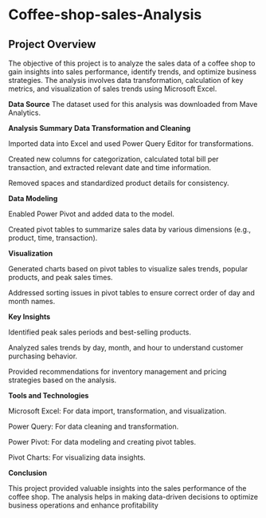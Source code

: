 # Coffee-shop-sales-Analysis
## Project Overview
The objective of this project is to analyze the sales data of a coffee shop to gain insights into sales performance, identify trends, and optimize business strategies. The analysis involves data transformation, calculation of key metrics, and visualization of sales trends using Microsoft Excel.

**Data Source**
The dataset used for this analysis was downloaded from Mave Analytics.

**Analysis Summary**
**Data Transformation and Cleaning**

Imported data into Excel and used Power Query Editor for transformations.

Created new columns for categorization, calculated total bill per transaction, and extracted relevant date and time information.

Removed spaces and standardized product details for consistency.

**Data Modeling**

Enabled Power Pivot and added data to the model.

Created pivot tables to summarize sales data by various dimensions (e.g., product, time, transaction).

**Visualization**

Generated charts based on pivot tables to visualize sales trends, popular products, and peak sales times.

Addressed sorting issues in pivot tables to ensure correct order of day and month names.

**Key Insights**

Identified peak sales periods and best-selling products.

Analyzed sales trends by day, month, and hour to understand customer purchasing behavior.

Provided recommendations for inventory management and pricing strategies based on the analysis.

**Tools and Technologies**

Microsoft Excel: For data import, transformation, and visualization.

Power Query: For data cleaning and transformation.

Power Pivot: For data modeling and creating pivot tables.

Pivot Charts: For visualizing data insights.

**Conclusion**

This project provided valuable insights into the sales performance of the coffee shop. The analysis helps in making data-driven decisions to optimize business operations and enhance profitability
